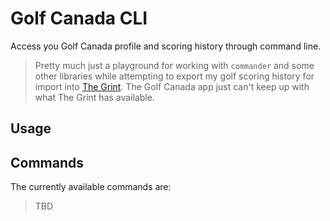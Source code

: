 # Golf Canada CLI

Access you Golf Canada profile and scoring history through command line.

> Pretty much just a playground for working with `commander` and some other libraries while attempting to export my 
> golf scoring history for import into [The Grint](https://thegrint.com/).  The Golf Canada app just can't keep up
> with what The Grint has available.

## Usage


## Commands

The currently available commands are:

> TBD
